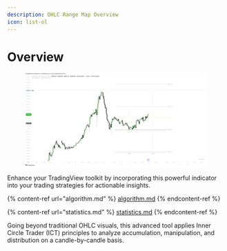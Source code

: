 ```yaml
---
description: OHLC Range Map Overview
icon: list-ol
---
```


# Overview

<figure><img src="../../.gitbook/assets/docs-rangemap-001.png" alt=""><figcaption></figcaption></figure>

Enhance your TradingView toolkit by incorporating this powerful indicator into your trading strategies for actionable insights.&#x20;

{% content-ref url="algorithm.md" %}
[algorithm.md](algorithm.md)
{% endcontent-ref %}

{% content-ref url="statistics.md" %}
[statistics.md](statistics.md)
{% endcontent-ref %}

Going beyond traditional OHLC visuals, this advanced tool applies Inner Circle Trader (ICT) principles to analyze accumulation, manipulation, and distribution on a candle-by-candle basis.
